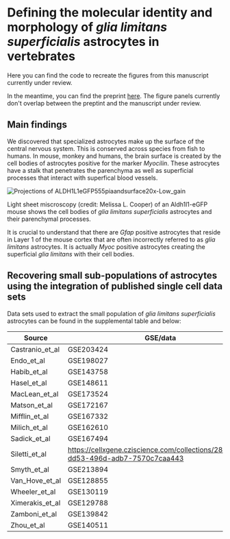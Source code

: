 # Defining the molecular identity and morphology of _glia limitans superficialis_ astrocytes in vertebrates

Here you can find the code to recreate the figures from this manuscript currently under review.

In the meantime, you can find the preprint 
[here](https://www.biorxiv.org/content/10.1101/2023.04.06.535893v1). The figure panels currently don't overlap between the preptint and the manuscript under review.

## Main findings

We discovered that specialized astrocytes make up the surface of the central nervous system. This is conserved across species from fish to humans. In mouse, monkey and humans, 
the brain surface is created by the cell bodies of astrocytes positive for the marker _Myocilin_. These astrocytes have a stalk that penetrates the parenchyma as well as superficial processes
that interact with superfical blood vessels.

![Projections of ALDH1L1eGFP555piaandsurface20x-Low_gain](https://github.com/user-attachments/assets/537e4789-12e4-48dd-acf5-c64e72ffef0a)

Light sheet miscroscopy (credit: Melissa L. Cooper) of an Aldh1l1-eGFP mouse shows the cell bodies of _glia limitans superficialis_ astrocytes and their parenchymal processes.

It is crucial to understand that there are _Gfap_ positive astrocytes that reside in Layer 1 of the mouse cortex that are often incorrectly referred to as _glia limitans_ astrocytes.
It is actually _Myoc_ positive astrocytes creating the superficial _glia limitans_ with their cell bodies.

## Recovering small sub-populations of astrocytes using the integration of published single cell data sets

Data sets used to extract the small population of _glia limitans superficialis_ astrocytes can be found in the supplemental table and below:

| Source  | GSE/data | PMID/DOI |
| ------------- | ------------- |------------- |
|Castranio_et_al |	GSE203424	 |36448627|
|Endo_et_al	|GSE198027	|36378959|
|Habib_et_al	|GSE143758	|32341542|
|Hasel_et_al	|GSE148611	|34413515|
|MacLean_et_al	|GSE173524	|35228715|
|Matson_et_al	|GSE172167	|36163250|
|Mifflin_et_al	|GSE167332	|33766915|
|Milich_et_al	|GSE162610	|34132743|
|Sadick_et_al	|GSE167494	|35381189|
|Siletti_et_al	|https://cellxgene.cziscience.com/collections/283d65eb-dd53-496d-adb7-7570c7caa443	|37824663|
|Smyth_et_al	|GSE213894	|38326613|
|Van_Hove_et_al	|GSE128855	|31061494|
|Wheeler_et_al	|GSE130119	|32051591|
|Ximerakis_et_al 	|GSE129788	|31551601|
|Zamboni_et_al	|GSE139842	|32758425|
|Zhou_et_al	|GSE140511	|31932797|
